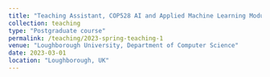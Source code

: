 ```yaml
---
title: "Teaching Assistant, COP528 AI and Applied Machine Learning Module (Feb. 2023 – Mar. 2023)"
collection: teaching
type: "Postgraduate course"
permalink: /teaching/2023-spring-teaching-1
venue: "Loughborough University, Department of Computer Science"
date: 2023-03-01
location: "Loughborough, UK"
---
```



<!-- As a Teaching Assistant for the Applied Machine Learning Module, my primary goal is to support postgraduate students in their journey to understand and master various machine learning techniques and their applications. I strive to create a stimulating and engaging learning environment, where students can develop their skills and knowledge in order to tackle real-world problems using both classical machine learning and deep learning methods. My key responsibilities during the course include:

* Clarifying complex concepts and principles related to machine learning, ensuring students fully comprehend the material and can effectively apply these techniques to diverse scenarios.
* Offering guidance and support during lab sessions, answering questions, and assisting students as they work with various machine learning tools and programming languages, such as Python, scikit-learn, TensorFlow, and Keras.
* Providing constructive feedback on their lab works, including designing machine learning pipelines and working with Convolutional Neural Networks for image analysis, enabling students to refine their problem-solving and analytical skills.
* Encouraging collaborative learning and fostering an inclusive environment, where students feel comfortable sharing their ideas and asking questions, ultimately contributing to their academic and professional growth.

By actively engaging with students and providing comprehensive support, I aim to facilitate a productive learning experience that nurtures their passion for machine learning and prepares them for success in their future endeavors. -->

